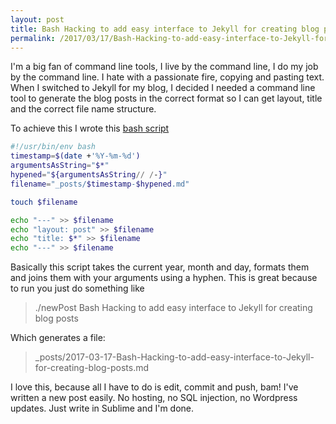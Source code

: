 ```yaml
---
layout: post
title: Bash Hacking to add easy interface to Jekyll for creating blog posts
permalink: /2017/03/17/Bash-Hacking-to-add-easy-interface-to-Jekyll-for-creating-blog-posts/
---
```


I'm a big fan of command line tools, I live by the command line, I do my job by the command line. I hate with a passionate fire, copying and pasting text. When I switched to Jekyll for my blog, I decided I needed a command line tool to generate the blog posts in the correct format so I can get layout, title and the correct file name structure.

To achieve this I wrote this [bash script](https://github.com/snowmac/personalsite/blob/master/newPost.sh)

```bash
#!/usr/bin/env bash
timestamp=$(date +'%Y-%m-%d')
argumentsAsString="$*"
hypened="${argumentsAsString// /-}"
filename="_posts/$timestamp-$hypened.md"

touch $filename

echo "---" >> $filename
echo "layout: post" >> $filename
echo "title: $*" >> $filename
echo "---" >> $filename
```

Basically this script takes the current year, month and day, formats them and joins them with your arguments using a hyphen. This is great because to run you just do something like

> ./newPost Bash Hacking to add easy interface to Jekyll for creating blog posts

Which generates a file:

> _posts/2017-03-17-Bash-Hacking-to-add-easy-interface-to-Jekyll-for-creating-blog-posts.md

I love this, because all I have to do is edit, commit and push, bam! I've written a new post easily. No hosting, no SQL injection, no Wordpress updates. Just write in Sublime and I'm done.
